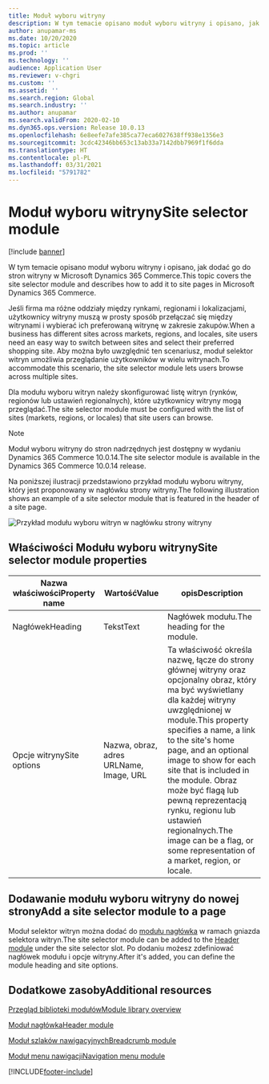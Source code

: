 ```yaml
---
title: Moduł wyboru witryny
description: W tym temacie opisano moduł wyboru witryny i opisano, jak dodać go do stron witryny w Microsoft Dynamics 365 Commerce.
author: anupamar-ms
ms.date: 10/20/2020
ms.topic: article
ms.prod: ''
ms.technology: ''
audience: Application User
ms.reviewer: v-chgri
ms.custom: ''
ms.assetid: ''
ms.search.region: Global
ms.search.industry: ''
ms.author: anupamar
ms.search.validFrom: 2020-02-10
ms.dyn365.ops.version: Release 10.0.13
ms.openlocfilehash: 6e8eefe7afe385ca77eca6027638ff938e1356e3
ms.sourcegitcommit: 3cdc42346bb653c13ab33a7142dbb7969f1f6dda
ms.translationtype: HT
ms.contentlocale: pl-PL
ms.lasthandoff: 03/31/2021
ms.locfileid: "5791782"
---
```

# <a name="site-selector-module"></a><span data-ttu-id="a38f3-103">Moduł wyboru witryny</span><span class="sxs-lookup"><span data-stu-id="a38f3-103">Site selector module</span></span>

[!include [banner](includes/banner.md)]

<span data-ttu-id="a38f3-104">W tym temacie opisano moduł wyboru witryny i opisano, jak dodać go do stron witryny w Microsoft Dynamics 365 Commerce.</span><span class="sxs-lookup"><span data-stu-id="a38f3-104">This topic covers the site selector module and describes how to add it to site pages in Microsoft Dynamics 365 Commerce.</span></span>

<span data-ttu-id="a38f3-105">Jeśli firma ma różne oddziały między rynkami, regionami i lokalizacjami, użytkownicy witryny muszą w prosty sposób przełączać się między witrynami i wybierać ich preferowaną witrynę w zakresie zakupów.</span><span class="sxs-lookup"><span data-stu-id="a38f3-105">When a business has different sites across markets, regions, and locales, site users need an easy way to switch between sites and select their preferred shopping site.</span></span> <span data-ttu-id="a38f3-106">Aby można było uwzględnić ten scenariusz, moduł selektor witryn umożliwia przeglądanie użytkowników w wielu witrynach.</span><span class="sxs-lookup"><span data-stu-id="a38f3-106">To accommodate this scenario, the site selector module lets users browse across multiple sites.</span></span>

<span data-ttu-id="a38f3-107">Dla modułu wyboru witryn należy skonfigurować listę witryn (rynków, regionów lub ustawień regionalnych), które użytkownicy witryny mogą przeglądać.</span><span class="sxs-lookup"><span data-stu-id="a38f3-107">The site selector module must be configured with the list of sites (markets, regions, or locales) that site users can browse.</span></span>

> [!NOTE]
> <span data-ttu-id="a38f3-108">Moduł wyboru witryny do stron nadrzędnych jest dostępny w wydaniu Dynamics 365 Commerce 10.0.14.</span><span class="sxs-lookup"><span data-stu-id="a38f3-108">The site selector module is available in the Dynamics 365 Commerce 10.0.14 release.</span></span>

<span data-ttu-id="a38f3-109">Na poniższej ilustracji przedstawiono przykład modułu wyboru witryny, który jest proponowany w nagłówku strony witryny.</span><span class="sxs-lookup"><span data-stu-id="a38f3-109">The following illustration shows an example of a site selector module that is featured in the header of a site page.</span></span>

![Przykład modułu wyboru witryn w nagłówku strony witryny](./media/ecommerce-sitepicker.PNG)

## <a name="site-selector-module-properties"></a><span data-ttu-id="a38f3-111">Właściwości Modułu wyboru witryny</span><span class="sxs-lookup"><span data-stu-id="a38f3-111">Site selector module properties</span></span>

| <span data-ttu-id="a38f3-112">Nazwa właściwości</span><span class="sxs-lookup"><span data-stu-id="a38f3-112">Property name</span></span> | <span data-ttu-id="a38f3-113">Wartość</span><span class="sxs-lookup"><span data-stu-id="a38f3-113">Value</span></span>                 | <span data-ttu-id="a38f3-114">opis</span><span class="sxs-lookup"><span data-stu-id="a38f3-114">Description</span></span> |
|---------------|-----------------------|-------------|
| <span data-ttu-id="a38f3-115">Nagłówek</span><span class="sxs-lookup"><span data-stu-id="a38f3-115">Heading</span></span>       | <span data-ttu-id="a38f3-116">Tekst</span><span class="sxs-lookup"><span data-stu-id="a38f3-116">Text</span></span>                  | <span data-ttu-id="a38f3-117">Nagłówek modułu.</span><span class="sxs-lookup"><span data-stu-id="a38f3-117">The heading for the module.</span></span> |
| <span data-ttu-id="a38f3-118">Opcje witryny</span><span class="sxs-lookup"><span data-stu-id="a38f3-118">Site options</span></span>  | <span data-ttu-id="a38f3-119">Nazwa, obraz, adres URL</span><span class="sxs-lookup"><span data-stu-id="a38f3-119">Name, Image, URL</span></span>      | <span data-ttu-id="a38f3-120">Ta właściwość określa nazwę, łącze do strony głównej witryny oraz opcjonalny obraz, który ma być wyświetlany dla każdej witryny uwzględnionej w module.</span><span class="sxs-lookup"><span data-stu-id="a38f3-120">This property specifies a name, a link to the site's home page, and an optional image to show for each site that is included in the module.</span></span> <span data-ttu-id="a38f3-121">Obraz może być flagą lub pewną reprezentacją rynku, regionu lub ustawień regionalnych.</span><span class="sxs-lookup"><span data-stu-id="a38f3-121">The image can be a flag, or some representation of a market, region, or locale.</span></span> |

## <a name="add-a-site-selector-module-to-a-page"></a><span data-ttu-id="a38f3-122">Dodawanie modułu wyboru witryny do nowej strony</span><span class="sxs-lookup"><span data-stu-id="a38f3-122">Add a site selector module to a page</span></span>

<span data-ttu-id="a38f3-123">Moduł selektor witryn można dodać do [modułu nagłówka](author-header-module.md) w ramach gniazda selektora witryn.</span><span class="sxs-lookup"><span data-stu-id="a38f3-123">The site selector module can be added to the [Header module](author-header-module.md) under the site selector slot.</span></span> <span data-ttu-id="a38f3-124">Po dodaniu możesz zdefiniować nagłówek modułu i opcje witryny.</span><span class="sxs-lookup"><span data-stu-id="a38f3-124">After it's added, you can define the module heading and site options.</span></span>

## <a name="additional-resources"></a><span data-ttu-id="a38f3-125">Dodatkowe zasoby</span><span class="sxs-lookup"><span data-stu-id="a38f3-125">Additional resources</span></span>

[<span data-ttu-id="a38f3-126">Przegląd biblioteki modułów</span><span class="sxs-lookup"><span data-stu-id="a38f3-126">Module library overview</span></span>](starter-kit-overview.md)

[<span data-ttu-id="a38f3-127">Moduł nagłówka</span><span class="sxs-lookup"><span data-stu-id="a38f3-127">Header module</span></span>](author-header-module.md)

[<span data-ttu-id="a38f3-128">Moduł szlaków nawigacyjnych</span><span class="sxs-lookup"><span data-stu-id="a38f3-128">Breadcrumb module</span></span>](add-breadcrumb.md)

[<span data-ttu-id="a38f3-129">Moduł menu nawigacji</span><span class="sxs-lookup"><span data-stu-id="a38f3-129">Navigation menu module</span></span>](nav-menu-module.md)


[!INCLUDE[footer-include](../includes/footer-banner.md)]